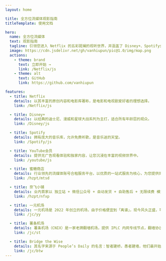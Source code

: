 ```yaml
---
layout: home

title: 全方位流媒体观影指南
titleTemplate: 使用文档

hero:
  name: 全方位流媒体
  text: 观影指南
  tagline: 引领您进入 Netflix 的五彩斑斓的视听世界，并涵盖了 Disney+、Spotify会员 和 YouTube会员 的精彩领域
  image: https://cdn.jsdelivr.net/gh/vanhiupun/pic@1.0/img/map.png
  actions:
    - theme: brand
      text: 立即开始 →
      link: /Netflix/js
    - theme: alt
      text: GitHub
      link: https://github.com/vanhiupun

features:
  - title: Netflix
    details: 以其丰富的原创内容和电影库著称，是电影和电视剧爱好者的理想选择。
    link: /Netflix/js

  - title: Disney+
    details: 以经典的迪士尼、漫威和星球大战系列为主打，适合所有年龄层的观众。
    link: /Disney/js

  - title: Spotify
    details: 拥有庞大的音乐库，允许免费听歌，是音乐迷的天堂。
    link: /Spotify/js

  - title: YouTube会员
    details: 提供无广告观看体验和独家内容，让您沉浸在丰富的视频世界中。
    link: /youtube/js

  - title: 蜜糖商店
    details: 行业领先的流媒体账号合租服务平台，以优质的一站式服务为核心，为您提供同时满足安全、稳定、便捷的高效合租体验。
    link: /hzpt/mtsd

  - title: 奈飞小铺
    details: 业内首家以 独立站 + 微信公众号 + 自动发货 + 自助售后 + 无限续费 模式运营的独立 Netflix 合租账号售卖平台，目前也是业内最大的奈飞账号（及其他流媒体服务账号）合租平台。
    link: /hzpt/nfxp

  - title: 一元机场
    details: 一元机场是 2022 年创立的机场，由于价格便宜到「离谱」，现今风头正盛，可以说现在的名气不亚于当年跑路的速蛙云。甚至有好事者创立了「一元机场」的百度贴吧。
    link: /jc/yy

  - title: 薯条机场
    details: 薯条机场（CNIX）是一家老牌翻墙机场，提供 IPLC 内网专线节点，翻墙协议为 Shadowsocks。薯条节点数量超级多，并且有 IPv6 接入，很有特点。
    link: /jc/st

  - title: Bridge the Wise
    details: 其名字来源于 People’s Daily 的名言：智者建桥，愚者建墙，他们最开始接触的中国电影并不好看，同时也很理解下载资源很不方便的奈飞，所以他们就建立了一个中转机场，只为了能够给国内的同胞们提供便捷的观看服务。
    link: /jc/btw
---
```


<style>
:root {
  --vp-home-hero-name-color: transparent;
  --vp-home-hero-name-background: -webkit-linear-gradient(180deg,#ff0099 20%,#5433ff,#24c6dc);
  --vp-home-hero-image-background-image: linear-gradient(180deg,#ff0099 20%,#5433ff,#24c6dc);
  --vp-home-hero-image-filter: blur(40px);
}
@media (min-width: 640px) {
  :root {
    --vp-home-hero-image-filter: blur(56px);
  }
}

@media (min-width: 960px) {
  :root {
    --vp-home-hero-image-filter: blur(72px);
  }
}
</style>
